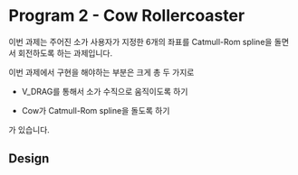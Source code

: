 # Program 2 - Cow Rollercoaster

이번 과제는 주어진 소가 사용자가 지정한 6개의 좌표를 Catmull-Rom spline을 돌면서 회전하도록 하는 과제입니다.

이번 과제에서 구현을 해야하는 부분은 크게 총 두 가지로

 * V_DRAG를 통해서 소가 수직으로 움직이도록 하기

 * Cow가 Catmull-Rom spline을 돌도록 하기

가 있습니다.

## Design


